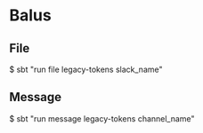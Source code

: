 Balus
===

File
---
$ sbt "run file legacy-tokens slack_name"

Message
---
$ sbt "run message legacy-tokens channel_name"
